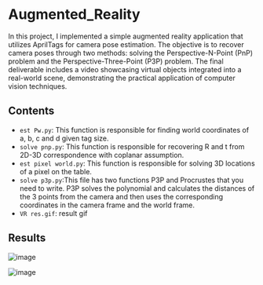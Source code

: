 # Augmented_Reality

In this project, I implemented a simple augmented reality application that utilizes AprilTags for camera pose estimation. The objective is to recover camera poses through two methods: solving the Perspective-N-Point (PnP) problem and the Perspective-Three-Point (P3P) problem. The final deliverable includes a video showcasing virtual objects integrated into a real-world scene, demonstrating the practical application of computer vision techniques.

## Contents
- `est Pw.py`: This function is responsible for finding world coordinates of a, b, c and d given tag size.
- `solve pnp.py`: This function is responsible for recovering R and t from 2D-3D correspondence with coplanar assumption.
- `est pixel world.py`: This function is responsible for solving 3D locations of a pixel on the table.
- `solve p3p.py`:This file has two functions P3P and Procrustes that you need to write. P3P solves the polynomial and calculates the distances of the 3 points from the camera and then uses the corresponding coordinates in the camera frame and the world frame.
- `VR res.gif`: result gif

## Results
   ![image](https://github.com/user-attachments/assets/704bf49d-b6b2-496e-b90e-a8e515be75b9)

   ![image](https://github.com/user-attachments/assets/b7658ad8-2fa6-417e-8bbf-996b50d06b55)

